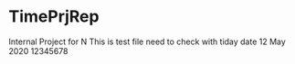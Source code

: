 # TimePrjRep
Internal Project for N
This is test file need to check with tiday date 12 May 2020
12345678
